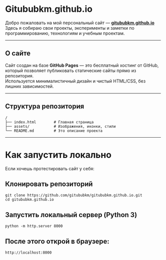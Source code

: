 # Gitububkm.github.io

Добро пожаловать на мой персональный сайт — **[gitububkm.github.io](https://gitububkm.github.io)**  
Здесь я собираю свои проекты, эксперименты и заметки по программированию, технологиям и учебным проектам.

---

## О сайте

Сайт создан на базе **GitHub Pages** — это бесплатный хостинг от GitHub, который позволяет публиковать статические сайты прямо из репозитория.  
Используется минималистичный дизайн и чистый HTML/CSS, без лишних зависимостей.

---

## Структура репозитория

```plaintext
/
├── index.html        # Главная страница
├── assets/           # Изображения, иконки, стили
└── README.md         # Это описание проекта
```

---

# Как запустить локально

Если хочешь протестировать сайт у себя:

## Клонировать репозиторий
```plaintext
git clone https://github.com/gitububkm/gitububkm.github.io.git
cd gitububkm.github.io
```

## Запустить локальный сервер (Python 3)
```plaintext
python -m http.server 8000
```

## После этого открой в браузере:
```plaintext
http://localhost:8000
```